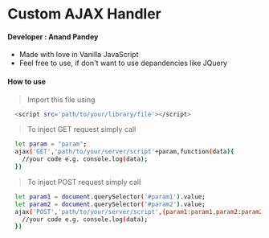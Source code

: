 # Custom AJAX Handler
#### Developer : Anand Pandey
- Made with love in Vanilla JavaScript
- Feel free to use, if don't want to use depandencies like JQuery 

#### How to use 
> Import this file using
```sh
  <script src='path/to/your/library/file'></script>
```

> To inject GET request simply call
```sh
  let param = "param";
  ajax('GET','path/to/your/server/script'+param,function(data){
    //your code e.g. console.log(data);
  })
  ```

> To inject POST request simply call
```sh
  let param1 = document.querySelector('#param1').value;
  let param2 = document.querySelector('#param2').value;
  ajax('POST','path/to/your/server/script',{param1:param1,param2:param2},function(data){
    //your code e.g. console.log(data);
  })
```
